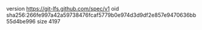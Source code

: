 version https://git-lfs.github.com/spec/v1
oid sha256:266fe997a42a59738476fcaf5779b0e974d3d9df2e857e9470636bb55d4be996
size 4197
